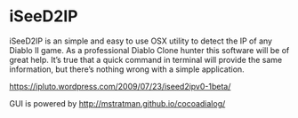 # iSeeD2IP

iSeeD2IP is an simple and easy to use OSX utility to detect the IP of any Diablo II game. As a professional Diablo Clone hunter this software will be of great help. It’s true that a quick command in terminal will provide the same information, but there’s nothing wrong with a simple application.

https://ipluto.wordpress.com/2009/07/23/iseed2ipv0-1beta/

GUI is powered by http://mstratman.github.io/cocoadialog/
